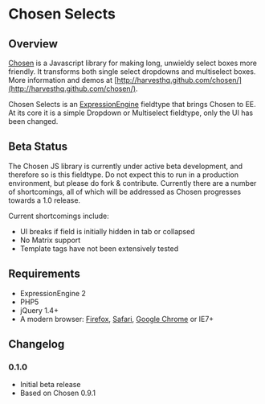 Chosen Selects
=======================================

Overview
--------

[Chosen](https://github.com/harvesthq/chosen/) is a Javascript library for making long, unwieldy select boxes more friendly. It transforms both single select dropdowns and multiselect boxes. More information and demos at [http://harvesthq.github.com/chosen/](http://harvesthq.github.com/chosen/).

Chosen Selects is an [ExpressionEngine](http://www.expressionengine.com) fieldtype that brings Chosen to EE. At its core it is a simple Dropdown or Multiselect fieldtype, only the UI has been changed.


## Beta Status

The Chosen JS library is currently under active beta development, and therefore so is this fieldtype. Do not expect this to run in a production environment, but please do fork & contribute.
Currently there are a number of shortcomings, all of which will be addressed as Chosen progresses towards a 1.0 release.

Current shortcomings include:

* UI breaks if field is initially hidden in tab or collapsed
* No Matrix support
* Template tags have not been extensively tested


## Requirements

* ExpressionEngine 2
* PHP5
* jQuery 1.4+
* A modern browser: [Firefox](http://getfirefox.com), [Safari](http://www.apple.com/safari/download/), [Google Chrome](http://www.google.com/chrome) or IE7+


## Changelog

### 0.1.0

* Initial beta release
* Based on Chosen 0.9.1
